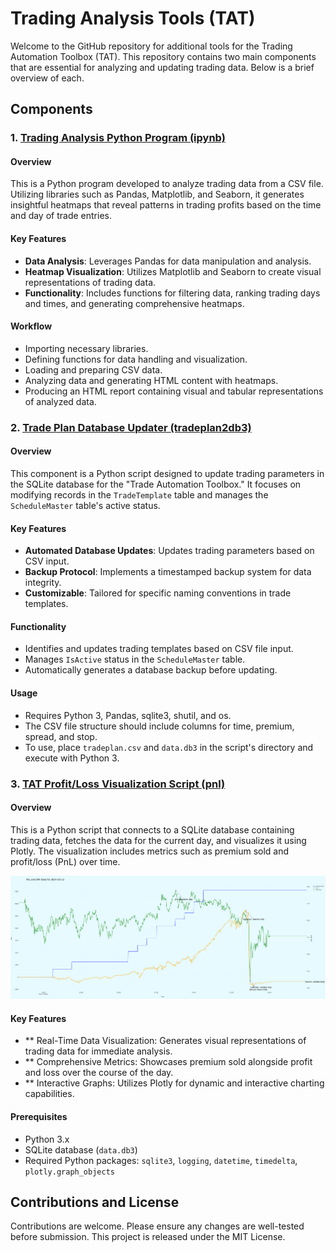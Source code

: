 
# Trading Analysis Tools (TAT)

Welcome to the GitHub repository for additional tools for the Trading Automation Toolbox (TAT). This repository contains two main components that are essential for analyzing and updating trading data. Below is a brief overview of each.

## Components

### 1. [Trading Analysis Python Program (ipynb)](https://github.com/breyer/tat/tree/main/ipynb)

#### Overview

This is a Python program developed to analyze trading data from a CSV file. Utilizing libraries such as Pandas, Matplotlib, and Seaborn, it generates insightful heatmaps that reveal patterns in trading profits based on the time and day of trade entries.

#### Key Features

-   **Data Analysis**: Leverages Pandas for data manipulation and analysis.
-   **Heatmap Visualization**: Utilizes Matplotlib and Seaborn to create visual representations of trading data.
-   **Functionality**: Includes functions for filtering data, ranking trading days and times, and generating comprehensive heatmaps.

#### Workflow

-   Importing necessary libraries.
-   Defining functions for data handling and visualization.
-   Loading and preparing CSV data.
-   Analyzing data and generating HTML content with heatmaps.
-   Producing an HTML report containing visual and tabular representations of analyzed data.

### 2. [Trade Plan Database Updater (tradeplan2db3)](https://github.com/breyer/tat/tree/main/tradeplan2db3)

#### Overview

This component is a Python script designed to update trading parameters in the SQLite database for the "Trade Automation Toolbox." It focuses on modifying records in the `TradeTemplate` table and manages the `ScheduleMaster` table's active status.

#### Key Features

-   **Automated Database Updates**: Updates trading parameters based on CSV input.
-   **Backup Protocol**: Implements a timestamped backup system for data integrity.
-   **Customizable**: Tailored for specific naming conventions in trade templates.

#### Functionality

-   Identifies and updates trading templates based on CSV file input.
-   Manages `IsActive` status in the `ScheduleMaster` table.
-   Automatically generates a database backup before updating.

#### Usage

-   Requires Python 3, Pandas, sqlite3, shutil, and os.
-   The CSV file structure should include columns for time, premium, spread, and stop.
-   To use, place `tradeplan.csv` and `data.db3` in the script's directory and execute with Python 3.

### 3. [TAT Profit/Loss Visualization Script (pnl)](https://github.com/breyer/tat/tree/main/pnl)

#### Overview

This is a Python script that connects to a SQLite database containing trading data, fetches the data for the current day, and visualizes it using Plotly. The visualization includes metrics such as premium sold and profit/loss (PnL) over time.

![Example plot](https://github.com/breyer/tat/blob/main/plot-example.png?raw=true)

#### Key Features

-   ** Real-Time Data Visualization: Generates visual representations of trading data for immediate analysis.
-   ** Comprehensive Metrics: Showcases premium sold alongside profit and loss over the course of the day.
-   ** Interactive Graphs: Utilizes Plotly for dynamic and interactive charting capabilities.

#### Prerequisites

- Python 3.x
- SQLite database (`data.db3`)
- Required Python packages: `sqlite3`, `logging`, `datetime`, `timedelta`, `plotly.graph_objects`

## Contributions and License

Contributions are welcome. Please ensure any changes are well-tested before submission. This project is released under the MIT License.
